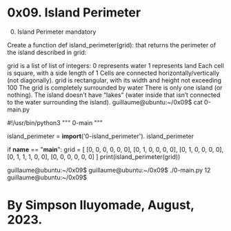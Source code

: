 # 0x09. Island Perimeter

0. Island Perimeter
mandatory

Create a function def island_perimeter(grid): 
that returns the perimeter of the island described in grid:


grid is a list of list of integers:
0 represents water
1 represents land
Each cell is square, with a side length of 1
Cells are connected horizontally/vertically (not diagonally).
grid is rectangular, with its width and height not exceeding 100
The grid is completely surrounded by water
There is only one island (or nothing).
The island doesn’t have “lakes” (water inside that isn’t
connected to the water surrounding the island).
guillaume@ubuntu:~/0x09$ cat 0-main.py

#!/usr/bin/python3
"""
0-main
"""

island_perimeter = __import__('0-island_perimeter').
island_perimeter


if __name__ == "__main__":
    grid = [
        [0, 0, 0, 0, 0, 0],
        [0, 1, 0, 0, 0, 0],
        [0, 1, 0, 0, 0, 0],
        [0, 1, 1, 1, 0, 0],
        [0, 0, 0, 0, 0, 0]
    ]
    print(island_perimeter(grid))

guillaume@ubuntu:~/0x09$ 
guillaume@ubuntu:~/0x09$ ./0-main.py
12
guillaume@ubuntu:~/0x09$ 


# By Simpson Iluyomade, August, 2023.

